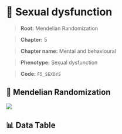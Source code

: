 # 🧪 Sexual dysfunction

> **Root:** Mendelian Randomization

> **Chapter:** 5  

> **Chapter name:** Mental and behavioural

> **Phenotype:** Sexual dysfunction  

> **Code:** `F5_SEXDYS`

## 🧬 Mendelian Randomization  

<img src="/MR/Figures/Forward/F5_SEXDYS.png"/>

## 📊 Data Table

<CsvTableMRF src="/MR_Data/Forward/F5_SEXDYS.csv"/>
